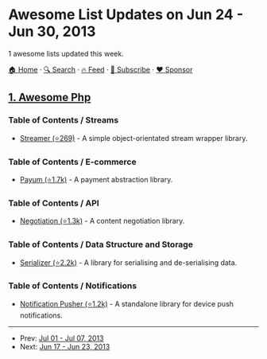 # Awesome List Updates on Jun 24 - Jun 30, 2013

1 awesome lists updated this week.

[🏠 Home](/README.md) · [🔍 Search](https://www.trackawesomelist.com/search/) · [🔥 Feed](https://www.trackawesomelist.com/week/rss.xml) · [📮 Subscribe](https://trackawesomelist.us17.list-manage.com/subscribe?u=d2f0117aa829c83a63ec63c2f&id=36a103854c) · [❤️  Sponsor](https://github.com/sponsors/theowenyoung)



## [1. Awesome Php](/content/ziadoz/awesome-php/week/README.md)

### Table of Contents / Streams

*   [Streamer (⭐269)](https://github.com/fzaninotto/Streamer) - A simple object-orientated stream wrapper library.

### Table of Contents / E-commerce

*   [Payum (⭐1.7k)](https://github.com/payum/payum) - A payment abstraction library.

### Table of Contents / API

*   [Negotiation (⭐1.3k)](https://github.com/willdurand/Negotiation) - A content negotiation library.

### Table of Contents / Data Structure and Storage

*   [Serializer (⭐2.2k)](https://github.com/schmittjoh/serializer) - A library for serialising and de-serialising data.

### Table of Contents / Notifications

*   [Notification Pusher (⭐1.2k)](https://github.com/Ph3nol/NotificationPusher) - A standalone library for device push notifications.

---

- Prev: [Jul 01 - Jul 07, 2013](/content/2013/26/README.md)
- Next: [Jun 17 - Jun 23, 2013](/content/2013/24/README.md)